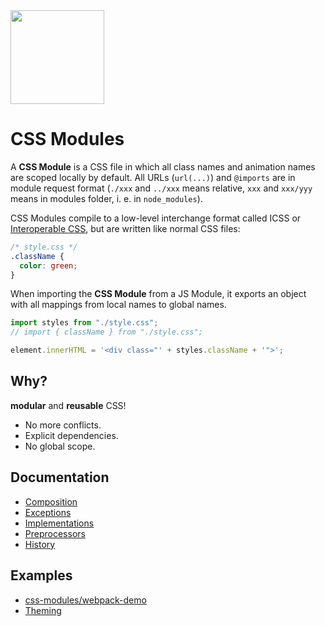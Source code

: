 <img src="https://raw.githubusercontent.com/css-modules/logos/master/css-modules-logo.png" width="150" height="150" />

# CSS Modules

A **CSS Module** is a CSS file in which all class names and animation names are scoped locally by default. All URLs (`url(...)`) and `@imports` are in module request format (`./xxx` and `../xxx` means relative, `xxx` and `xxx/yyy` means in modules folder, i. e. in `node_modules`).

CSS Modules compile to a low-level interchange format called ICSS or [Interoperable CSS](https://github.com/css-modules/icss), but are written like normal CSS files:

``` css
/* style.css */
.className {
  color: green;
}
```

When importing the **CSS Module** from a JS Module, it exports an object with all mappings from local names to global names.

``` js
import styles from "./style.css";
// import { className } from "./style.css";

element.innerHTML = '<div class="' + styles.className + '">';
```

## Why?

**modular** and **reusable** CSS!

* No more conflicts.
* Explicit dependencies.
* No global scope.

## Documentation
+ [Composition](Documentation/Composition.md)
+ [Exceptions](Documentation/Exceptions.md)
+ [Implementations](Documentation/Implementations.md)
+ [Preprocessors](Documentation/Preprocessors.md)
+ [History](Documentation/history.md)

## Examples
* [css-modules/webpack-demo](https://github.com/css-modules/webpack-demo)
* [Theming](examples/theming.md)
